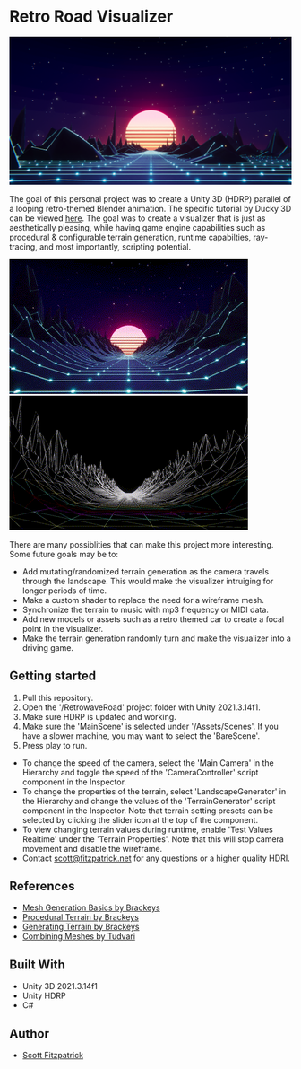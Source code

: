 # Retro Road Visualizer

![](https://github.com/sfitzpatrickchapman/RetroRoadVisualizer/blob/main/DemoMedia/RR_BigSharp.png)

The goal of this personal project was to create a Unity 3D (HDRP) parallel of a looping retro-themed Blender animation. The specific tutorial by Ducky 3D can be viewed [here](https://www.youtube.com/watch?v=hnLsktA4gmY). The goal was to create a visualizer that is just as aesthetically pleasing, while having game engine capabilities such as procedural & configurable terrain generation, runtime capabilties, ray-tracing, and most importantly, scripting potential.

![](https://github.com/sfitzpatrickchapman/RetroRoadVisualizer/blob/main/DemoMedia/RR_720p.gif)
![](https://github.com/sfitzpatrickchapman/RetroRoadVisualizer/blob/main/DemoMedia/RR_Bare_720p.gif)

There are many possiblities that can make this project more interesting. Some future goals may be to:  
* Add mutating/randomized terrain generation as the camera travels through the landscape. This would make the visualizer intruiging for longer periods of time.
* Make a custom shader to replace the need for a wireframe mesh.
* Synchronize the terrain to music with mp3 frequency or MIDI data.
* Add new models or assets such as a retro themed car to create a focal point in the visualizer.
* Make the terrain generation randomly turn and make the visualizer into a driving game.

## Getting started

1. Pull this repository.
2. Open the '/RetrowaveRoad' project folder with Unity 2021.3.14f1.
3. Make sure HDRP is updated and working.
3. Make sure the 'MainScene' is selected under '/Assets/Scenes'. If you have a slower machine, you may want to select the 'BareScene'.
4. Press play to run.

* To change the speed of the camera, select the 'Main Camera' in the Hierarchy and toggle the speed of the 'CameraController' script component in the Inspector.
* To change the properties of the terrain, select 'LandscapeGenerator' in the Hierarchy and change the values of the 'TerrainGenerator' script component in the Inspector. Note that terrain setting presets can be selected by clicking the slider icon at the top of the component.
* To view changing terrain values during runtime, enable 'Test Values Realtime' under the 'Terrain Properties'. Note that this will stop camera movement and disable the wireframe.
* Contact scott@fitzpatrick.net for any questions or a higher quality HDRI.

## References

* [Mesh Generation Basics by Brackeys](https://www.youtube.com/watch?v=eJEpeUH1EMg)
* [Procedural Terrain by Brackeys](https://www.youtube.com/watch?v=64NblGkAabk&t=699s)
* [Generating Terrain by Brackeys](https://www.youtube.com/watch?v=vFvwyu_ZKfU)
* [Combining Meshes by Tudvari](https://www.youtube.com/watch?v=5WbmDZohtJY)

## Built With
* Unity 3D 2021.3.14f1
* Unity HDRP
* C#

## Author
* [Scott Fitzpatrick](https://www.linkedin.com/in/scott-fitzpatrick-/)

